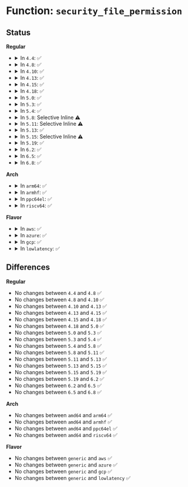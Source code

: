 # Function: <code>security_file_permission</code>

## Status
<b>Regular</b>
<ul>
<li>
<details>
<summary>In <code>4.4</code>: ✅</summary>

```c
int security_file_permission(struct file *file, int mask);
```

**Collision:** Unique Global

**Inline:** No

**Transformation:** False

**Instances:**

```
In security/security.c (ffffffff8133c9e0)
Location: security/security.c:737
Inline: False
Direct callers:
  - fs/open.c:vfs_fallocate
  - fs/read_write.c:rw_verify_area
  - fs/readdir.c:iterate_dir
```
**Symbols:**

```
ffffffff8133c9e0-ffffffff8133ca99: security_file_permission (STB_GLOBAL)
```
</details>
</li>
<li>
<details>
<summary>In <code>4.8</code>: ✅</summary>

```c
int security_file_permission(struct file *file, int mask);
```

**Collision:** Unique Global

**Inline:** No

**Transformation:** False

**Instances:**

```
In security/security.c (ffffffff81372010)
Location: security/security.c:759
Inline: False
Direct callers:
  - fs/open.c:vfs_fallocate
  - fs/read_write.c:clone_verify_area
  - fs/read_write.c:rw_verify_area
  - fs/readdir.c:iterate_dir
  - fs/readdir.c:iterate_dir
```
**Symbols:**

```
ffffffff81372010-ffffffff813720c9: security_file_permission (STB_GLOBAL)
```
</details>
</li>
<li>
<details>
<summary>In <code>4.10</code>: ✅</summary>

```c
int security_file_permission(struct file *file, int mask);
```

**Collision:** Unique Global

**Inline:** No

**Transformation:** False

**Instances:**

```
In security/security.c (ffffffff81388940)
Location: security/security.c:780
Inline: False
Direct callers:
  - fs/open.c:vfs_fallocate
  - fs/read_write.c:clone_verify_area
  - fs/read_write.c:rw_verify_area
  - fs/readdir.c:iterate_dir
  - fs/readdir.c:iterate_dir
```
**Symbols:**

```
ffffffff81388940-ffffffff813889f2: security_file_permission (STB_GLOBAL)
```
</details>
</li>
<li>
<details>
<summary>In <code>4.13</code>: ✅</summary>

```c
int security_file_permission(struct file *file, int mask);
```

**Collision:** Unique Global

**Inline:** No

**Transformation:** False

**Instances:**

```
In security/security.c (ffffffff8139d870)
Location: security/security.c:1385
Inline: False
Direct callers:
  - fs/open.c:vfs_fallocate
  - fs/read_write.c:clone_verify_area
  - fs/read_write.c:rw_verify_area
  - fs/readdir.c:iterate_dir
  - fs/readdir.c:iterate_dir
```
**Symbols:**

```
ffffffff8139d870-ffffffff8139d922: security_file_permission (STB_GLOBAL)
```
</details>
</li>
<li>
<details>
<summary>In <code>4.15</code>: ✅</summary>

```c
int security_file_permission(struct file *file, int mask);
```

**Collision:** Unique Global

**Inline:** No

**Transformation:** False

**Instances:**

```
In security/security.c (ffffffff813c3150)
Location: security/security.c:1334
Inline: False
Direct callers:
  - fs/open.c:vfs_fallocate
  - fs/read_write.c:clone_verify_area
  - fs/read_write.c:rw_verify_area
  - fs/readdir.c:iterate_dir
  - fs/readdir.c:iterate_dir
```
**Symbols:**

```
ffffffff813c3150-ffffffff813c3208: security_file_permission (STB_GLOBAL)
```
</details>
</li>
<li>
<details>
<summary>In <code>4.18</code>: ✅</summary>

```c
int security_file_permission(struct file *file, int mask);
```

**Collision:** Unique Global

**Inline:** No

**Transformation:** False

**Instances:**

```
In security/security.c (ffffffff813f3d20)
Location: security/security.c:876
Inline: False
Direct callers:
  - fs/open.c:vfs_fallocate
  - fs/read_write.c:clone_verify_area
  - fs/read_write.c:rw_verify_area
  - fs/readdir.c:iterate_dir
  - fs/readdir.c:iterate_dir
```
**Symbols:**

```
ffffffff813f3d20-ffffffff813f3dcc: security_file_permission (STB_GLOBAL)
```
</details>
</li>
<li>
<details>
<summary>In <code>5.0</code>: ✅</summary>

```c
int security_file_permission(struct file *file, int mask);
```

**Collision:** Unique Global

**Inline:** No

**Transformation:** False

**Instances:**

```
In security/security.c (ffffffff8140f250)
Location: security/security.c:1397
Inline: False
Direct callers:
  - fs/open.c:vfs_fallocate
  - fs/read_write.c:remap_verify_area
  - fs/read_write.c:rw_verify_area
  - fs/readdir.c:iterate_dir
  - fs/readdir.c:iterate_dir
```
**Symbols:**

```
ffffffff8140f250-ffffffff8140f33c: security_file_permission (STB_GLOBAL)
```
</details>
</li>
<li>
<details>
<summary>In <code>5.3</code>: ✅</summary>

```c
int security_file_permission(struct file *file, int mask);
```

**Collision:** Unique Global

**Inline:** No

**Transformation:** False

**Instances:**

```
In security/security.c (ffffffff8143c650)
Location: security/security.c:1416
Inline: False
Direct callers:
  - fs/open.c:vfs_fallocate
  - fs/read_write.c:remap_verify_area
  - fs/read_write.c:rw_verify_area
  - fs/readdir.c:iterate_dir
  - fs/readdir.c:iterate_dir
```
**Symbols:**

```
ffffffff8143c650-ffffffff8143c766: security_file_permission (STB_GLOBAL)
```
</details>
</li>
<li>
<details>
<summary>In <code>5.4</code>: ✅</summary>

```c
int security_file_permission(struct file *file, int mask);
```

**Collision:** Unique Global

**Inline:** No

**Transformation:** False

**Instances:**

```
In security/security.c (ffffffff814561d0)
Location: security/security.c:1456
Inline: False
Direct callers:
  - fs/open.c:vfs_fallocate
  - fs/read_write.c:remap_verify_area
  - fs/read_write.c:rw_verify_area
  - fs/readdir.c:iterate_dir
  - fs/readdir.c:iterate_dir
```
**Symbols:**

```
ffffffff814561d0-ffffffff814562db: security_file_permission (STB_GLOBAL)
```
</details>
</li>
<li>
<details>
<summary>In <code>5.8</code>: Selective Inline ⚠️</summary>

```c
int security_file_permission(struct file *file, int mask);
```

**Collision:** Unique Global

**Inline:** Selective

**Transformation:** False

**Instances:**

```
In security/security.c (ffffffff814a8dd0)
Location: security/security.c:1626
Inline: True
Direct callers:
  - fs/open.c:vfs_fallocate
  - fs/read_write.c:remap_verify_area
  - fs/read_write.c:rw_verify_area
  - fs/readdir.c:iterate_dir
  - fs/readdir.c:iterate_dir
```
**Symbols:**

```
ffffffff814a8dd0-ffffffff814a8f2b: security_file_permission (STB_GLOBAL)
```
</details>
</li>
<li>
<details>
<summary>In <code>5.11</code>: Selective Inline ⚠️</summary>

```c
int security_file_permission(struct file *file, int mask);
```

**Collision:** Unique Global

**Inline:** Selective

**Transformation:** False

**Instances:**

```
In security/security.c (ffffffff814c63d0)
Location: security/security.c:1628
Inline: True
Direct callers:
  - fs/open.c:vfs_fallocate
  - fs/read_write.c:rw_verify_area
  - fs/readdir.c:iterate_dir
  - fs/readdir.c:iterate_dir
  - fs/remap_range.c:remap_verify_area
```
**Symbols:**

```
ffffffff814c63d0-ffffffff814c6522: security_file_permission (STB_GLOBAL)
```
</details>
</li>
<li>
<details>
<summary>In <code>5.13</code>: ✅</summary>

```c
int security_file_permission(struct file *file, int mask);
```

**Collision:** Unique Global

**Inline:** No

**Transformation:** False

**Instances:**

```
In security/security.c (ffffffff814cddb0)
Location: security/security.c:1679
Inline: False
Direct callers:
  - fs/open.c:vfs_fallocate
  - fs/read_write.c:kernel_read
  - fs/readdir.c:iterate_dir
  - fs/readdir.c:iterate_dir
  - fs/remap_range.c:vfs_dedupe_file_range
  - fs/remap_range.c:do_clone_file_range
  - fs/remap_range.c:do_clone_file_range
```
**Symbols:**

```
ffffffff814cddb0-ffffffff814cdf0b: security_file_permission (STB_GLOBAL)
```
</details>
</li>
<li>
<details>
<summary>In <code>5.15</code>: Selective Inline ⚠️</summary>

```c
int security_file_permission(struct file *file, int mask);
```

**Collision:** Unique Global

**Inline:** Selective

**Transformation:** False

**Instances:**

```
In security/security.c (ffffffff81525760)
Location: security/security.c:1686
Inline: True
Direct callers:
  - fs/open.c:vfs_fallocate
  - fs/read_write.c:kernel_read
  - fs/readdir.c:iterate_dir
  - fs/readdir.c:iterate_dir
  - fs/remap_range.c:vfs_dedupe_file_range
  - fs/remap_range.c:do_clone_file_range
  - fs/remap_range.c:do_clone_file_range
```
**Symbols:**

```
ffffffff81525760-ffffffff815257b5: security_file_permission (STB_GLOBAL)
```
</details>
</li>
<li>
<details>
<summary>In <code>5.19</code>: ✅</summary>

```c
int security_file_permission(struct file *file, int mask);
```

**Collision:** Unique Global

**Inline:** No

**Transformation:** False

**Instances:**

```
In security/security.c (ffffffff815bb780)
Location: security/security.c:1692
Inline: False
Direct callers:
  - fs/open.c:vfs_fallocate
  - fs/read_write.c:kernel_read
  - fs/readdir.c:iterate_dir
  - fs/readdir.c:iterate_dir
  - fs/remap_range.c:vfs_dedupe_file_range
  - fs/remap_range.c:do_clone_file_range
  - fs/remap_range.c:do_clone_file_range
```
**Symbols:**

```
ffffffff815bb780-ffffffff815bb7ee: security_file_permission (STB_GLOBAL)
```
</details>
</li>
<li>
<details>
<summary>In <code>6.2</code>: ✅</summary>

```c
int security_file_permission(struct file *file, int mask);
```

**Collision:** Unique Global

**Inline:** No

**Transformation:** False

**Instances:**

```
In security/security.c (ffffffff81667560)
Location: security/security.c:1733
Inline: False
Direct callers:
  - fs/open.c:vfs_fallocate
  - fs/read_write.c:kernel_read
  - fs/readdir.c:iterate_dir
  - fs/readdir.c:iterate_dir
  - fs/remap_range.c:vfs_dedupe_file_range
  - fs/remap_range.c:do_clone_file_range
  - fs/remap_range.c:do_clone_file_range
```
**Symbols:**

```
ffffffff81667560-ffffffff816675ce: security_file_permission (STB_GLOBAL)
```
</details>
</li>
<li>
<details>
<summary>In <code>6.5</code>: ✅</summary>

```c
int security_file_permission(struct file *file, int mask);
```

**Collision:** Unique Global

**Inline:** No

**Transformation:** False

**Instances:**

```
In security/security.c (ffffffff8169fb80)
Location: security/security.c:2702
Inline: False
Direct callers:
  - fs/open.c:vfs_fallocate
  - fs/read_write.c:kernel_read
  - fs/readdir.c:iterate_dir
  - fs/remap_range.c:vfs_dedupe_file_range
  - fs/remap_range.c:do_clone_file_range
  - fs/remap_range.c:do_clone_file_range
```
**Symbols:**

```
ffffffff8169fb80-ffffffff8169fbee: security_file_permission (STB_GLOBAL)
```
</details>
</li>
<li>
<details>
<summary>In <code>6.8</code>: ✅</summary>

```c
int security_file_permission(struct file *file, int mask);
```

**Collision:** Unique Global

**Inline:** No

**Transformation:** False

**Instances:**

```
In security/security.c (ffffffff816dc480)
Location: security/security.c:2768
Inline: False
Direct callers:
  - fs/open.c:vfs_fallocate
  - fs/read_write.c:rw_verify_area
  - fs/readdir.c:iterate_dir
```
**Symbols:**

```
ffffffff816dc480-ffffffff816dc4dd: security_file_permission (STB_GLOBAL)
```
</details>
</li>
</ul>
<b>Arch</b>
<ul>
<li>
<details>
<summary>In <code>arm64</code>: ✅</summary>

```c
int security_file_permission(struct file *file, int mask);
```

**Collision:** Unique Global

**Inline:** No

**Transformation:** False

**Instances:**

```
In security/security.c (ffff8000105419c0)
Location: security/security.c:1456
Inline: False
Direct callers:
  - fs/open.c:vfs_fallocate
  - fs/read_write.c:remap_verify_area
  - fs/read_write.c:rw_verify_area
  - fs/readdir.c:iterate_dir
  - fs/readdir.c:iterate_dir
```
**Symbols:**

```
ffff8000105419c0-ffff800010541aec: security_file_permission (STB_GLOBAL)
```
</details>
</li>
<li>
<details>
<summary>In <code>armhf</code>: ✅</summary>

```c
int security_file_permission(struct file *file, int mask);
```

**Collision:** Unique Global

**Inline:** No

**Transformation:** False

**Instances:**

```
In security/security.c (c06f7990)
Location: security/security.c:1456
Inline: False
Direct callers:
  - fs/open.c:vfs_fallocate
  - fs/read_write.c:remap_verify_area
  - fs/read_write.c:rw_verify_area
  - fs/readdir.c:iterate_dir
  - fs/readdir.c:iterate_dir
```
**Symbols:**

```
c06f7990-c06f7ac0: security_file_permission (STB_GLOBAL)
```
</details>
</li>
<li>
<details>
<summary>In <code>ppc64el</code>: ✅</summary>

```c
int security_file_permission(struct file *file, int mask);
```

**Collision:** Unique Global

**Inline:** No

**Transformation:** False

**Instances:**

```
In security/security.c (c0000000006942a0)
Location: security/security.c:1456
Inline: False
Direct callers:
  - fs/open.c:vfs_fallocate
  - fs/read_write.c:remap_verify_area
  - fs/read_write.c:rw_verify_area
  - fs/readdir.c:iterate_dir
  - fs/readdir.c:iterate_dir
```
**Symbols:**

```
c0000000006942a0-c000000000694464: security_file_permission (STB_GLOBAL)
```
</details>
</li>
<li>
<details>
<summary>In <code>riscv64</code>: ✅</summary>

```c
int security_file_permission(struct file *file, int mask);
```

**Collision:** Unique Global

**Inline:** No

**Transformation:** False

**Instances:**

```
In security/security.c (ffffffe00039e5e6)
Location: security/security.c:1456
Inline: False
Direct callers:
  - fs/open.c:vfs_fallocate
  - fs/read_write.c:remap_verify_area
  - fs/read_write.c:rw_verify_area
  - fs/readdir.c:iterate_dir
  - fs/readdir.c:iterate_dir
```
**Symbols:**

```
ffffffe00039e5e6-ffffffe00039e6d2: security_file_permission (STB_GLOBAL)
```
</details>
</li>
</ul>
<b>Flavor</b>
<ul>
<li>
<details>
<summary>In <code>aws</code>: ✅</summary>

```c
int security_file_permission(struct file *file, int mask);
```

**Collision:** Unique Global

**Inline:** No

**Transformation:** False

**Instances:**

```
In security/security.c (ffffffff8144e7b0)
Location: security/security.c:1456
Inline: False
Direct callers:
  - fs/open.c:vfs_fallocate
  - fs/read_write.c:remap_verify_area
  - fs/read_write.c:rw_verify_area
  - fs/readdir.c:iterate_dir
  - fs/readdir.c:iterate_dir
```
**Symbols:**

```
ffffffff8144e7b0-ffffffff8144e8bb: security_file_permission (STB_GLOBAL)
```
</details>
</li>
<li>
<details>
<summary>In <code>azure</code>: ✅</summary>

```c
int security_file_permission(struct file *file, int mask);
```

**Collision:** Unique Global

**Inline:** No

**Transformation:** False

**Instances:**

```
In security/security.c (ffffffff8143f200)
Location: security/security.c:1456
Inline: False
Direct callers:
  - fs/open.c:vfs_fallocate
  - fs/read_write.c:remap_verify_area
  - fs/read_write.c:rw_verify_area
  - fs/readdir.c:iterate_dir
  - fs/readdir.c:iterate_dir
```
**Symbols:**

```
ffffffff8143f200-ffffffff8143f30b: security_file_permission (STB_GLOBAL)
```
</details>
</li>
<li>
<details>
<summary>In <code>gcp</code>: ✅</summary>

```c
int security_file_permission(struct file *file, int mask);
```

**Collision:** Unique Global

**Inline:** No

**Transformation:** False

**Instances:**

```
In security/security.c (ffffffff8144a850)
Location: security/security.c:1456
Inline: False
Direct callers:
  - fs/open.c:vfs_fallocate
  - fs/read_write.c:remap_verify_area
  - fs/read_write.c:rw_verify_area
  - fs/readdir.c:iterate_dir
  - fs/readdir.c:iterate_dir
```
**Symbols:**

```
ffffffff8144a850-ffffffff8144a95b: security_file_permission (STB_GLOBAL)
```
</details>
</li>
<li>
<details>
<summary>In <code>lowlatency</code>: ✅</summary>

```c
int security_file_permission(struct file *file, int mask);
```

**Collision:** Unique Global

**Inline:** No

**Transformation:** False

**Instances:**

```
In security/security.c (ffffffff81461c20)
Location: security/security.c:1456
Inline: False
Direct callers:
  - fs/open.c:vfs_fallocate
  - fs/read_write.c:remap_verify_area
  - fs/read_write.c:rw_verify_area
  - fs/readdir.c:iterate_dir
  - fs/readdir.c:iterate_dir
```
**Symbols:**

```
ffffffff81461c20-ffffffff81461d2b: security_file_permission (STB_GLOBAL)
```
</details>
</li>
</ul>

## Differences
<b>Regular</b>
<ul>
<li>
No changes between <code>4.4</code> and <code>4.8</code> ✅
</li>
<li>
No changes between <code>4.8</code> and <code>4.10</code> ✅
</li>
<li>
No changes between <code>4.10</code> and <code>4.13</code> ✅
</li>
<li>
No changes between <code>4.13</code> and <code>4.15</code> ✅
</li>
<li>
No changes between <code>4.15</code> and <code>4.18</code> ✅
</li>
<li>
No changes between <code>4.18</code> and <code>5.0</code> ✅
</li>
<li>
No changes between <code>5.0</code> and <code>5.3</code> ✅
</li>
<li>
No changes between <code>5.3</code> and <code>5.4</code> ✅
</li>
<li>
No changes between <code>5.4</code> and <code>5.8</code> ✅
</li>
<li>
No changes between <code>5.8</code> and <code>5.11</code> ✅
</li>
<li>
No changes between <code>5.11</code> and <code>5.13</code> ✅
</li>
<li>
No changes between <code>5.13</code> and <code>5.15</code> ✅
</li>
<li>
No changes between <code>5.15</code> and <code>5.19</code> ✅
</li>
<li>
No changes between <code>5.19</code> and <code>6.2</code> ✅
</li>
<li>
No changes between <code>6.2</code> and <code>6.5</code> ✅
</li>
<li>
No changes between <code>6.5</code> and <code>6.8</code> ✅
</li>
</ul>
<b>Arch</b>
<ul>
<li>
No changes between <code>amd64</code> and <code>arm64</code> ✅
</li>
<li>
No changes between <code>amd64</code> and <code>armhf</code> ✅
</li>
<li>
No changes between <code>amd64</code> and <code>ppc64el</code> ✅
</li>
<li>
No changes between <code>amd64</code> and <code>riscv64</code> ✅
</li>
</ul>
<b>Flavor</b>
<ul>
<li>
No changes between <code>generic</code> and <code>aws</code> ✅
</li>
<li>
No changes between <code>generic</code> and <code>azure</code> ✅
</li>
<li>
No changes between <code>generic</code> and <code>gcp</code> ✅
</li>
<li>
No changes between <code>generic</code> and <code>lowlatency</code> ✅
</li>
</ul>
